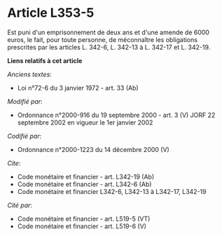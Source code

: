# Article L353-5

Est puni d'un emprisonnement de deux ans et d'une amende de 6000 euros, le fait, pour toute personne, de méconnaître les
obligations prescrites par les articles L. 342-6, L. 342-13 à L. 342-17 et L. 342-19.

**Liens relatifs à cet article**

_Anciens textes_:

  - Loi n°72-6 du 3 janvier 1972 - art. 33 (Ab)

_Modifié par_:

  - Ordonnance n°2000-916 du 19 septembre 2000 - art. 3 (V) JORF 22 septembre 2002 en vigueur le 1er janvier 2002

_Codifié par_:

  - Ordonnance n°2000-1223 du 14 décembre 2000 (V)

_Cite_:

  - Code monétaire et financier - art. L342-19 (Ab)
  - Code monétaire et financier - art. L342-6 (Ab)
  - Code monétaire et financier L342-6, L342-13 à L342-17, L342-19

_Cité par_:

  - Code monétaire et financier - art. L519-5 (VT)
  - Code monétaire et financier - art. L519-6 (V)
